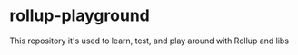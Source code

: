 # rollup-playground

This repository it's used to learn, test, and play around with Rollup and libs
